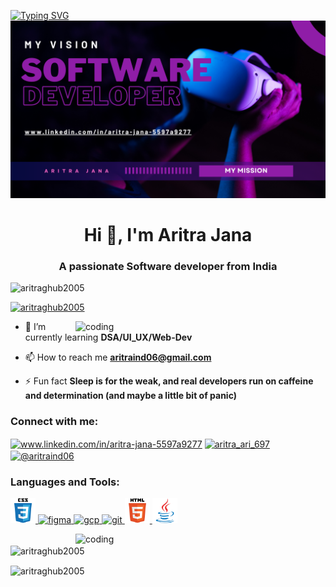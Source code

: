 [![Typing SVG](https://readme-typing-svg.demolab.com/?line=)](https://readme-typing-svg.demolab.com/demo/)
![logo](https://github.com/aritraghub2005/aritraghub2005/blob/main/GitHub_Banner.png.png)
<h1 align="center">Hi 👋, I'm Aritra Jana</h1>
<h3 align="center">A passionate Software developer from India</h3>


<p align="left"> <img src="https://komarev.com/ghpvc/?username=aritraghub2005&label=Profile%20views&color=0e75b6&style=flat" alt="aritraghub2005" /> </p>

<p align="left"> <a href="https://github.com/ryo-ma/github-profile-trophy"><img src="https://github-profile-trophy.vercel.app/?username=aritraghub2005" alt="aritraghub2005" /></a> </p>


<img align="right" alt="coding" width="400" src="https://i.pinimg.com/originals/81/17/8b/81178b47a8598f0c81c4799f2cdd4057.gif">


- 🌱 I’m currently learning **DSA/UI_UX/Web-Dev**

- 📫 How to reach me **aritraind06@gmail.com**

- ⚡ Fun fact **Sleep is for the weak, and real developers run on caffeine and determination (and maybe a little bit of panic)**

<h3 align="left">Connect with me:</h3>

<p align="left">
<a href="https://linkedin.com/in/www.linkedin.com/in/aritra-jana-5597a9277" target="blank"><img align="center" src="https://raw.githubusercontent.com/rahuldkjain/github-profile-readme-generator/master/src/images/icons/Social/linked-in-alt.svg" alt="www.linkedin.com/in/aritra-jana-5597a9277" height="30" width="40" /></a>
<a href="https://instagram.com/aritra_ari_697" target="blank"><img align="center" src="https://raw.githubusercontent.com/rahuldkjain/github-profile-readme-generator/master/src/images/icons/Social/instagram.svg" alt="aritra_ari_697" height="30" width="40" /></a>
<a href="https://www.hackerrank.com/@aritraind06" target="blank"><img align="center" src="https://raw.githubusercontent.com/rahuldkjain/github-profile-readme-generator/master/src/images/icons/Social/hackerrank.svg" alt="@aritraind06" height="30" width="40" /></a>
</p>

<h3 align="left">Languages and Tools:</h3>


<p align="left"> <a href="https://www.w3schools.com/css/" target="_blank" rel="noreferrer"> <img src="https://raw.githubusercontent.com/devicons/devicon/master/icons/css3/css3-original-wordmark.svg" alt="css3" width="40" height="40"/> </a> <a href="https://www.figma.com/" target="_blank" rel="noreferrer"> <img src="https://www.vectorlogo.zone/logos/figma/figma-icon.svg" alt="figma" width="40" height="40"/> </a> <a href="https://cloud.google.com" target="_blank" rel="noreferrer"> <img src="https://www.vectorlogo.zone/logos/google_cloud/google_cloud-icon.svg" alt="gcp" width="40" height="40"/> </a> <a href="https://git-scm.com/" target="_blank" rel="noreferrer"> <img src="https://www.vectorlogo.zone/logos/git-scm/git-scm-icon.svg" alt="git" width="40" height="40"/> </a> <a href="https://www.w3.org/html/" target="_blank" rel="noreferrer"> <img src="https://raw.githubusercontent.com/devicons/devicon/master/icons/html5/html5-original-wordmark.svg" alt="html5" width="40" height="40"/> </a> <a href="https://www.java.com" target="_blank" rel="noreferrer"> <img src="https://raw.githubusercontent.com/devicons/devicon/master/icons/java/java-original.svg" alt="java" width="40" height="40"/> </a> </p>
<img align="right" alt="coding" width="400" src="https://gifdb.com/images/high/coding-skills-loading-dk68v8z0hevjpuiv.gif">

<p><img align="center" src="https://github-readme-stats.vercel.app/api/top-langs?username=aritraghub2005&show_icons=true&locale=en&layout=compact" alt="aritraghub2005" /></p>

<p><img align="center" src="https://github-readme-streak-stats.herokuapp.com/?user=aritraghub2005&" alt="aritraghub2005" /></p>
